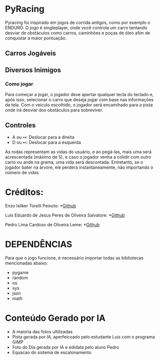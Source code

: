 # PyRacing

Pyracing foi inspirado em jogos de corrida antigos, como por exemplo o ENDURO. O jogo é singleplayer, onde você controla um carro tentando desviar de obstáculos como carros, caminhões e poças de óleo afim de conquistar a maior pontuação.

## Carros Jogáveis


## Diversos Inimigos


### Como jogar

Para começar a jogar, o jogador deve apertar qualquer tecla do teclado e, após isso, selecionar o carro que deseja jogar com base nas informações da tela. Com o veículo escolhido, o jogador será encamihado para a pista onde irá desviar dos obstáculos para sobreviver.

## Controles

* A ou ↣: Deslocar para a direita
* D ou ↢: Deslocar para a esquerda

As rodas representam as vidas do usuário, e ao pegá-las, mais uma será acrescentada (máximo de 5), e caso o jogador venha a colidir com outro carro ou ande na grama, uma vida será descontada. Entretanto, se o jogador bater na árvore, ele perderá instantaneamente, não importando o número de vidas

# Créditos:

Enzo Isliker Torelli Peixoto:
*[Github](https://github.com/Enzo-Peixoto)

Luis Eduardo de Jesus Peres de Oliveira Salvatore:
*[Github](https://github.com/luisedusalvatore)

Pedro Lima Cardoso de Oliveira Leme:
*[Github](https://github.com/pedrolemeee)

# DEPENDÊNCIAS

Para que o jogo funcione, é necessário importar todas as bibliotecas mencionadas abaixo:
* pygame
* random
* os
* sys 
* json
* math

# Conteúdo Gerado por IA

* A maioria das fotos ultilizadas
* Pista gerada por IA, aperfeicoado pelo estudante Luis com o programa GIMP
* Foto do Dia gerada por IA e edidata pelo aluno Pedro
* Equacao do sistema de escalonamento
